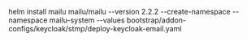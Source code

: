 helm install mailu mailu/mailu --version 2.2.2 --create-namespace --namespace mailu-system --values bootstrap/addon-configs/keycloak/stmp/deploy-keycloak-email.yaml
